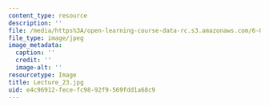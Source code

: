 ```yaml
---
content_type: resource
description: ''
file: /media/https%3A/open-learning-course-data-rc.s3.amazonaws.com/6-041sc-probabilistic-systems-analysis-and-applied-probability-fall-2013/e4c96912fecefc9892f9569fdd1a68c9_Lecture_23.jpg
file_type: image/jpeg
image_metadata:
  caption: ''
  credit: ''
  image-alt: ''
resourcetype: Image
title: Lecture_23.jpg
uid: e4c96912-fece-fc98-92f9-569fdd1a68c9
---
```

